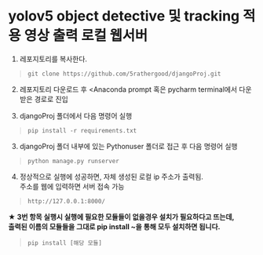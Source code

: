 # yolov5 object detective 및 tracking 적용 영상 출력 로컬 웹서버

1. 레포지토리를 복사한다.
> ```git clone https://github.com/5rathergood/djangoProj.git```

2. 레포지토리 다운로드 후 <Anaconda prompt 혹은 pycharm terminal에서 다운받은 경로로 진입


3. djangoProj 폴더에서 다음 명령어 실행
> ``` pip install -r requirements.txt ```


3. djangoProj 폴더 내부에 있는 Pythonuser 폴더로 접근 후 다음 명령어 실행
> ``` python manage.py runserver ```


4. 정상적으로 실행에 성공하면, 자체 생성된 로컬 ip 주소가 출력됨.<br/>
주소를 웹에 입력하면 서버 접속 가능
> ``` http://127.0.0.1:8000/ ```


**★ 3번 항목 실행시 실행에 필요한 모듈들이 없을경우 설치가 필요하다고 뜨는데, <br/>
출력된 이름의 모듈들을 그대로 pip install ~을 통해 모두 설치하면 됩니다.<br/>**
> ``` pip install [해당 모듈] ```

